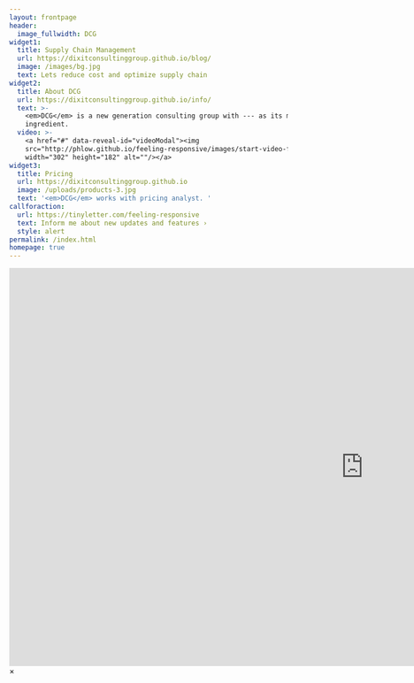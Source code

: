 ```yaml
---
layout: frontpage
header:
  image_fullwidth: DCG
widget1:
  title: Supply Chain Management
  url: https://dixitconsultinggroup.github.io/blog/
  image: /images/bg.jpg
  text: Lets reduce cost and optimize supply chain
widget2:
  title: About DCG
  url: https://dixitconsultinggroup.github.io/info/
  text: >-
    <em>DCG</em> is a new generation consulting group with --- as its main
    ingredient.
  video: >-
    <a href="#" data-reveal-id="videoModal"><img
    src="http://phlow.github.io/feeling-responsive/images/start-video-feeling-responsive-302x182.jpg"
    width="302" height="182" alt=""/></a>
widget3:
  title: Pricing
  url: https://dixitconsultinggroup.github.io
  image: /uploads/products-3.jpg
  text: '<em>DCG</em> works with pricing analyst. '
callforaction:
  url: https://tinyletter.com/feeling-responsive
  text: Inform me about new updates and features ›
  style: alert
permalink: /index.html
homepage: true
---
```

<div id="videoModal" class="reveal-modal large" data-reveal="">
  <div class="flex-video widescreen vimeo" style="display: block;">
    <iframe width="1280" height="720" src="https://www.youtube.com/embed/3b5zCFSmVvU" frameborder="0" allowfullscreen=""></iframe>
  </div>
  <a class="close-reveal-modal">&#215;</a>
</div>